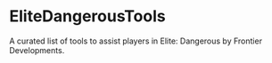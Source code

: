 # EliteDangerousTools
A curated list of tools to assist players in Elite: Dangerous by Frontier Developments.
